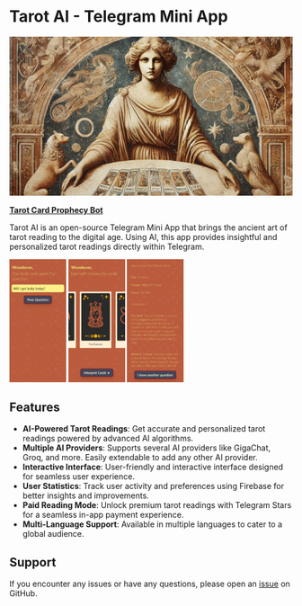 # Tarot AI - Telegram Mini App

![logo](./logo.png)

**[Tarot Card Prophecy Bot](https://t.me/aitarotcard_bot)**

Tarot AI is an open-source Telegram Mini App that brings the ancient art of tarot reading to the digital age. Using AI, this app provides insightful and personalized tarot readings directly within Telegram.

<img alt="question screen" src="./en1.png" width="20%" />
<img alt="cards screen" src="./en3.png" width="20%" />
<img alt="interpretation screen" src="./en4.png" width="20%" />

## Features

- **AI-Powered Tarot Readings**: Get accurate and personalized tarot readings powered by advanced AI algorithms.
- **Multiple AI Providers**: Supports several AI providers like GigaChat, Groq, and more. Easily extendable to add any other AI provider.
- **Interactive Interface**: User-friendly and interactive interface designed for seamless user experience.
- **User Statistics**: Track user activity and preferences using Firebase for better insights and improvements.
- **Paid Reading Mode**: Unlock premium tarot readings with Telegram Stars for a seamless in-app payment experience.
- **Multi-Language Support**: Available in multiple languages to cater to a global audience.

## Support
If you encounter any issues or have any questions, please open an [issue](https://github.com/longdog/tarot-ai/issues) on GitHub.
